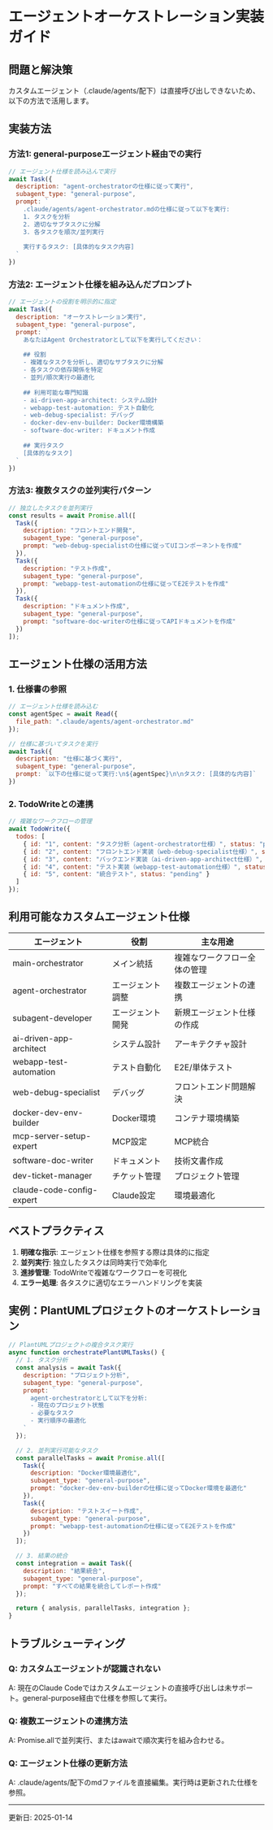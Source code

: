 # エージェントオーケストレーション実装ガイド

## 問題と解決策
カスタムエージェント（.claude/agents/配下）は直接呼び出しできないため、以下の方法で活用します。

## 実装方法

### 方法1: general-purposeエージェント経由での実行
```javascript
// エージェント仕様を読み込んで実行
await Task({
  description: "agent-orchestratorの仕様に従って実行",
  subagent_type: "general-purpose",
  prompt: `
    .claude/agents/agent-orchestrator.mdの仕様に従って以下を実行:
    1. タスクを分析
    2. 適切なサブタスクに分解
    3. 各タスクを順次/並列実行
    
    実行するタスク: [具体的なタスク内容]
  `
})
```

### 方法2: エージェント仕様を組み込んだプロンプト
```javascript
// エージェントの役割を明示的に指定
await Task({
  description: "オーケストレーション実行",
  subagent_type: "general-purpose",
  prompt: `
    あなたはAgent Orchestratorとして以下を実行してください：
    
    ## 役割
    - 複雑なタスクを分析し、適切なサブタスクに分解
    - 各タスクの依存関係を特定
    - 並列/順次実行の最適化
    
    ## 利用可能な専門知識
    - ai-driven-app-architect: システム設計
    - webapp-test-automation: テスト自動化
    - web-debug-specialist: デバッグ
    - docker-dev-env-builder: Docker環境構築
    - software-doc-writer: ドキュメント作成
    
    ## 実行タスク
    [具体的なタスク]
  `
})
```

### 方法3: 複数タスクの並列実行パターン
```javascript
// 独立したタスクを並列実行
const results = await Promise.all([
  Task({
    description: "フロントエンド開発",
    subagent_type: "general-purpose",
    prompt: "web-debug-specialistの仕様に従ってUIコンポーネントを作成"
  }),
  Task({
    description: "テスト作成",
    subagent_type: "general-purpose",
    prompt: "webapp-test-automationの仕様に従ってE2Eテストを作成"
  }),
  Task({
    description: "ドキュメント作成",
    subagent_type: "general-purpose",
    prompt: "software-doc-writerの仕様に従ってAPIドキュメントを作成"
  })
]);
```

## エージェント仕様の活用方法

### 1. 仕様書の参照
```javascript
// エージェント仕様を読み込む
const agentSpec = await Read({
  file_path: ".claude/agents/agent-orchestrator.md"
});

// 仕様に基づいてタスクを実行
await Task({
  description: "仕様に基づく実行",
  subagent_type: "general-purpose",
  prompt: `以下の仕様に従って実行:\n${agentSpec}\n\nタスク: [具体的な内容]`
})
```

### 2. TodoWriteとの連携
```javascript
// 複雑なワークフローの管理
await TodoWrite({
  todos: [
    { id: "1", content: "タスク分析（agent-orchestrator仕様）", status: "pending" },
    { id: "2", content: "フロントエンド実装（web-debug-specialist仕様）", status: "pending" },
    { id: "3", content: "バックエンド実装（ai-driven-app-architect仕様）", status: "pending" },
    { id: "4", content: "テスト実装（webapp-test-automation仕様）", status: "pending" },
    { id: "5", content: "統合テスト", status: "pending" }
  ]
});
```

## 利用可能なカスタムエージェント仕様

| エージェント | 役割 | 主な用途 |
|------------|------|---------|
| main-orchestrator | メイン統括 | 複雑なワークフロー全体の管理 |
| agent-orchestrator | エージェント調整 | 複数エージェントの連携 |
| subagent-developer | エージェント開発 | 新規エージェント仕様の作成 |
| ai-driven-app-architect | システム設計 | アーキテクチャ設計 |
| webapp-test-automation | テスト自動化 | E2E/単体テスト |
| web-debug-specialist | デバッグ | フロントエンド問題解決 |
| docker-dev-env-builder | Docker環境 | コンテナ環境構築 |
| mcp-server-setup-expert | MCP設定 | MCP統合 |
| software-doc-writer | ドキュメント | 技術文書作成 |
| dev-ticket-manager | チケット管理 | プロジェクト管理 |
| claude-code-config-expert | Claude設定 | 環境最適化 |

## ベストプラクティス

1. **明確な指示**: エージェント仕様を参照する際は具体的に指定
2. **並列実行**: 独立したタスクは同時実行で効率化
3. **進捗管理**: TodoWriteで複雑なワークフローを可視化
4. **エラー処理**: 各タスクに適切なエラーハンドリングを実装

## 実例：PlantUMLプロジェクトのオーケストレーション

```javascript
// PlantUMLプロジェクトの複合タスク実行
async function orchestratePlantUMLTasks() {
  // 1. タスク分析
  const analysis = await Task({
    description: "プロジェクト分析",
    subagent_type: "general-purpose",
    prompt: `
      agent-orchestratorとして以下を分析:
      - 現在のプロジェクト状態
      - 必要なタスク
      - 実行順序の最適化
    `
  });

  // 2. 並列実行可能なタスク
  const parallelTasks = await Promise.all([
    Task({
      description: "Docker環境最適化",
      subagent_type: "general-purpose",
      prompt: "docker-dev-env-builderの仕様に従ってDocker環境を最適化"
    }),
    Task({
      description: "テストスイート作成",
      subagent_type: "general-purpose",
      prompt: "webapp-test-automationの仕様に従ってE2Eテストを作成"
    })
  ]);

  // 3. 結果の統合
  const integration = await Task({
    description: "結果統合",
    subagent_type: "general-purpose",
    prompt: "すべての結果を統合してレポート作成"
  });

  return { analysis, parallelTasks, integration };
}
```

## トラブルシューティング

### Q: カスタムエージェントが認識されない
A: 現在のClaude Codeではカスタムエージェントの直接呼び出しは未サポート。general-purpose経由で仕様を参照して実行。

### Q: 複数エージェントの連携方法
A: Promise.allで並列実行、またはawaitで順次実行を組み合わせる。

### Q: エージェント仕様の更新方法
A: .claude/agents/配下のmdファイルを直接編集。実行時は更新された仕様を参照。

---
更新日: 2025-01-14